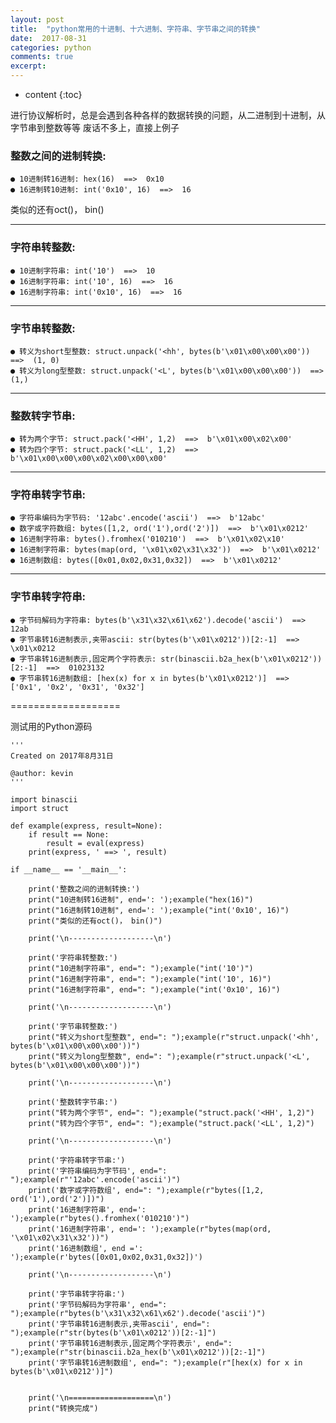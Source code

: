 ```yaml
---
layout: post
title:  "python常用的十进制、十六进制、字符串、字节串之间的转换"
date:  2017-08-31
categories: python
comments: true
excerpt:
---
```


* content
{:toc}

进行协议解析时，总是会遇到各种各样的数据转换的问题，从二进制到十进制，从字节串到整数等等
废话不多上，直接上例子

### 整数之间的进制转换:

	● 10进制转16进制: hex(16)  ==>  0x10
	● 16进制转10进制: int('0x10', 16)  ==>  16

类似的还有oct()， bin()

-------------------

### 字符串转整数:

    ● 10进制字符串: int('10')  ==>  10
    ● 16进制字符串: int('10', 16)  ==>  16
    ● 16进制字符串: int('0x10', 16)  ==>  16

-------------------

### 字节串转整数:

    ● 转义为short型整数: struct.unpack('<hh', bytes(b'\x01\x00\x00\x00'))  ==>  (1, 0)
    ● 转义为long型整数: struct.unpack('<L', bytes(b'\x01\x00\x00\x00'))  ==>  (1,)

-------------------

### 整数转字节串:

    ● 转为两个字节: struct.pack('<HH', 1,2)  ==>  b'\x01\x00\x02\x00'
    ● 转为四个字节: struct.pack('<LL', 1,2)  ==>  b'\x01\x00\x00\x00\x02\x00\x00\x00'

-------------------

### 字符串转字节串:

    ● 字符串编码为字节码: '12abc'.encode('ascii')  ==>  b'12abc'
    ● 数字或字符数组: bytes([1,2, ord('1'),ord('2')])  ==>  b'\x01\x0212'
    ● 16进制字符串: bytes().fromhex('010210')  ==>  b'\x01\x02\x10'
    ● 16进制字符串: bytes(map(ord, '\x01\x02\x31\x32'))  ==>  b'\x01\x0212'
    ● 16进制数组: bytes([0x01,0x02,0x31,0x32])  ==>  b'\x01\x0212'

-------------------

### 字节串转字符串:

    ● 字节码解码为字符串: bytes(b'\x31\x32\x61\x62').decode('ascii')  ==>  12ab
    ● 字节串转16进制表示,夹带ascii: str(bytes(b'\x01\x0212'))[2:-1]  ==>  \x01\x0212
    ● 字节串转16进制表示,固定两个字符表示: str(binascii.b2a_hex(b'\x01\x0212'))[2:-1]  ==>  01023132
    ● 字节串转16进制数组: [hex(x) for x in bytes(b'\x01\x0212')]  ==>  ['0x1', '0x2', '0x31', '0x32']

===================

测试用的Python源码

    '''
    Created on 2017年8月31日

    @author: kevin
    '''

    import binascii
    import struct

    def example(express, result=None):  
        if result == None:  
            result = eval(express)  
        print(express, ' ==> ', result)  

    if __name__ == '__main__':  
        
        print('整数之间的进制转换:')  
        print("10进制转16进制", end=': ');example("hex(16)")  
        print("16进制转10进制", end=': ');example("int('0x10', 16)")  
        print("类似的还有oct()， bin()")  
        
        print('\n-------------------\n')  
        
        print('字符串转整数:')  
        print("10进制字符串", end=": ");example("int('10')")  
        print("16进制字符串", end=": ");example("int('10', 16)")  
        print("16进制字符串", end=": ");example("int('0x10', 16)")  
        
        print('\n-------------------\n')  
        
        print('字节串转整数:')  
        print("转义为short型整数", end=": ");example(r"struct.unpack('<hh', bytes(b'\x01\x00\x00\x00'))")  
        print("转义为long型整数", end=": ");example(r"struct.unpack('<L', bytes(b'\x01\x00\x00\x00'))")  
    
        print('\n-------------------\n')  
    
        print('整数转字节串:')  
        print("转为两个字节", end=": ");example("struct.pack('<HH', 1,2)")  
        print("转为四个字节", end=": ");example("struct.pack('<LL', 1,2)")  
        
        print('\n-------------------\n')  
        
        print('字符串转字节串:')  
        print('字符串编码为字节码', end=": ");example(r"'12abc'.encode('ascii')")  
        print('数字或字符数组', end=": ");example(r"bytes([1,2, ord('1'),ord('2')])")  
        print('16进制字符串', end=': ');example(r"bytes().fromhex('010210')")  
        print('16进制字符串', end=': ');example(r"bytes(map(ord, '\x01\x02\x31\x32'))")  
        print('16进制数组', end =': ');example(r'bytes([0x01,0x02,0x31,0x32])')  
        
        print('\n-------------------\n')  
        
        print('字节串转字符串:')  
        print('字节码解码为字符串', end=": ");example(r"bytes(b'\x31\x32\x61\x62').decode('ascii')")  
        print('字节串转16进制表示,夹带ascii', end=": ");example(r"str(bytes(b'\x01\x0212'))[2:-1]")  
        print('字节串转16进制表示,固定两个字符表示', end=": ");example(r"str(binascii.b2a_hex(b'\x01\x0212'))[2:-1]")  
        print('字节串转16进制数组', end=": ");example(r"[hex(x) for x in bytes(b'\x01\x0212')]")  
        
        
        print('\n===================\n')  
        print("转换完成")  
        
